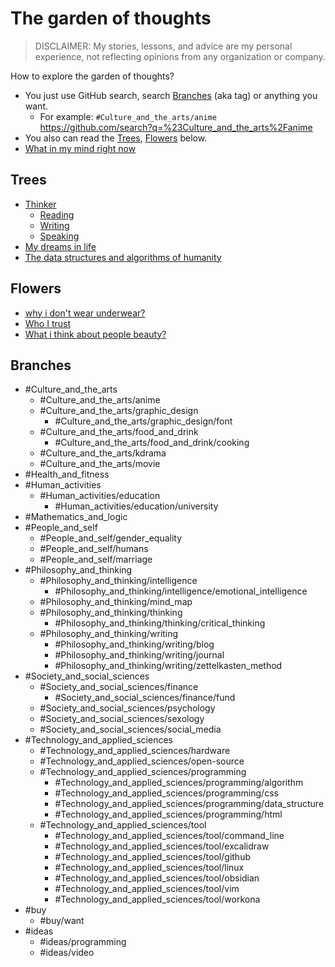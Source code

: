 # The garden of thoughts

> DISCLAIMER: My stories, lessons, and advice are my personal experience, not reflecting opinions from any organization or company.

How to explore the garden of thoughts?

-   You just use GitHub search, search [Branches](#branches) (aka tag) or anything you want. 
	-   For example: `#Culture_and_the_arts/anime`  <https://github.com/search?q=%23Culture_and_the_arts%2Fanime>
- You also can read the [Trees](#trees), [Flowers](#flowers) below.
-   [What in my mind right now](What%20in%20my%20mind%20right%20now.md)

## Trees

-   [Thinker](Thinker.md)
    -   [Reading](Reading.md)
    -   [Writing](Writing.md)
    -   [Speaking](Speaking.md)
-   [My dreams in life](My%20dreams%20in%20life.md)
-   [The data structures and algorithms of humanity](The%20data%20structures%20and%20algorithms%20of%20humanity.md)

## Flowers

-   [why i don't wear underwear?](why%20i%20don't%20wear%20underwear.md)
-   [Who I trust](Who%20I%20trust.md)
-   [What i think about people beauty?](What%20I%20think%20about%20people%20beauty.md)

## Branches

- #Culture_and_the_arts
    - #Culture_and_the_arts/anime
    - #Culture_and_the_arts/graphic_design
        - #Culture_and_the_arts/graphic_design/font
    - #Culture_and_the_arts/food_and_drink
        - #Culture_and_the_arts/food_and_drink/cooking
    - #Culture_and_the_arts/kdrama
    - #Culture_and_the_arts/movie
- #Health_and_fitness
- #Human_activities
    - #Human_activities/education
        - #Human_activities/education/university
- #Mathematics_and_logic
- #People_and_self
    - #People_and_self/gender_equality
    - #People_and_self/humans
    - #People_and_self/marriage
- #Philosophy_and_thinking
    - #Philosophy_and_thinking/intelligence
        - #Philosophy_and_thinking/intelligence/emotional_intelligence
    - #Philosophy_and_thinking/mind_map
    - #Philosophy_and_thinking/thinking
        - #Philosophy_and_thinking/thinking/critical_thinking
    - #Philosophy_and_thinking/writing
        - #Philosophy_and_thinking/writing/blog
        - #Philosophy_and_thinking/writing/journal
        - #Philosophy_and_thinking/writing/zettelkasten_method
- #Society_and_social_sciences
    - #Society_and_social_sciences/finance
	    - #Society_and_social_sciences/finance/fund
    - #Society_and_social_sciences/psychology
    - #Society_and_social_sciences/sexology
    - #Society_and_social_sciences/social_media
- #Technology_and_applied_sciences
    - #Technology_and_applied_sciences/hardware
    - #Technology_and_applied_sciences/open-source
    - #Technology_and_applied_sciences/programming
        - #Technology_and_applied_sciences/programming/algorithm
        - #Technology_and_applied_sciences/programming/css
        - #Technology_and_applied_sciences/programming/data_structure
        - #Technology_and_applied_sciences/programming/html
    - #Technology_and_applied_sciences/tool
        - #Technology_and_applied_sciences/tool/command_line
        - #Technology_and_applied_sciences/tool/excalidraw
        - #Technology_and_applied_sciences/tool/github
        - #Technology_and_applied_sciences/tool/linux
        - #Technology_and_applied_sciences/tool/obsidian
        - #Technology_and_applied_sciences/tool/vim
        - #Technology_and_applied_sciences/tool/workona
- #buy
    - #buy/want
- #ideas
    - #ideas/programming
    - #ideas/video
